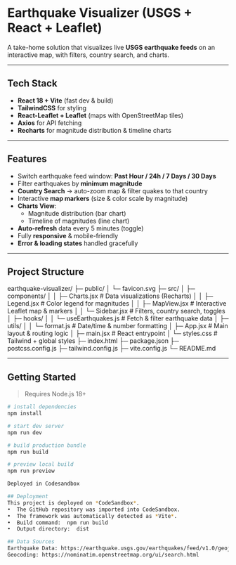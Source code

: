 # Earthquake Visualizer (USGS + React + Leaflet)

A take-home solution that visualizes live **USGS earthquake feeds** on an interactive map, with filters, country search, and charts.

---

## Tech Stack
- **React 18 + Vite** (fast dev & build)  
- **TailwindCSS** for styling  
- **React-Leaflet + Leaflet** (maps with OpenStreetMap tiles)  
- **Axios** for API fetching  
- **Recharts** for magnitude distribution & timeline charts  

---

## Features
- Switch earthquake feed window: **Past Hour / 24h / 7 Days / 30 Days**  
- Filter earthquakes by **minimum magnitude**  
- **Country Search** → auto-zoom map & filter quakes to that country  
- Interactive **map markers** (size & color scale by magnitude)  
- **Charts View**:  
  - Magnitude distribution (bar chart)  
  - Timeline of magnitudes (line chart)  
- **Auto-refresh** data every 5 minutes (toggle)  
- Fully **responsive** & mobile-friendly  
- **Error & loading states** handled gracefully  

---
## Project Structure
earthquake-visualizer/
  ├─ public/
  │   └─ favicon.svg
  ├─ src/
  │   ├─ components/
  │   │   ├─ Charts.jsx        # Data visualizations (Recharts)
  │   │   ├─ Legend.jsx        # Color legend for magnitudes
  │   │   ├─ MapView.jsx       # Interactive Leaflet map & markers
  │   │   └─ Sidebar.jsx       # Filters, country search, toggles
  │   ├─ hooks/
  │   │   └─ useEarthquakes.js # Fetch & filter earthquake data
  │   ├─ utils/
  │   │   └─ format.js         # Date/time & number formatting
  │   ├─ App.jsx               # Main layout & routing logic
  │   ├─ main.jsx              # React entrypoint
  │   └─ styles.css            # Tailwind + global styles
  ├─ index.html
  ├─ package.json
  ├─ postcss.config.js
  ├─ tailwind.config.js
  ├─ vite.config.js
  └─ README.md

---

## Getting Started

> Requires Node.js 18+

```bash
# install dependencies
npm install

# start dev server
npm run dev

# build production bundle
npm run build

# preview local build
npm run preview

Deployed in Codesandbox

## Deployment
This project is deployed on *CodeSandbox*.  
•⁠  ⁠The GitHub repository was imported into CodeSandbox.  
•⁠  ⁠The framework was automatically detected as *Vite*.  
•⁠  ⁠Build command: ⁠ npm run build ⁠  
•⁠  ⁠Output directory: ⁠ dist ⁠  

## Data Sources
Earthquake Data: https://earthquake.usgs.gov/earthquakes/feed/v1.0/geojson.php
Geocoding: https://nominatim.openstreetmap.org/ui/search.html